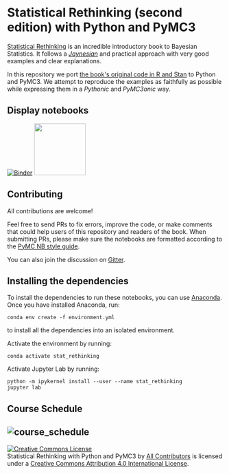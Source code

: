 # Statistical Rethinking (second edition) with Python and PyMC3

[Statistical Rethinking](http://xcelab.net/rm/statistical-rethinking/) is an incredible introductory book to Bayesian Statistics. It follows a [_Jaynesian_](https://en.wikipedia.org/wiki/Edwin_Thompson_Jaynes) and practical approach with very good examples and clear explanations.

In this repository we port [the book's original code in R and Stan](https://github.com/rmcelreath/rethinking) to Python and PyMC3. We attempt to reproduce the examples as faithfully as possible while expressing them in a _Pythonic_ and _PyMC3onic_ way.

## Display notebooks

[![Binder](https://mybinder.org/badge.svg)](https://mybinder.org/v2/gh/pymc-devs/resources/master?filepath=Rethinking_2)
[<img src="http://nbviewer.jupyter.org/static/img/nav_logo.svg" width=120>](http://nbviewer.jupyter.org/github/pymc-devs/resources/blob/master/Rethinking_2)

## Contributing

All contributions are welcome!

Feel free to send PRs to fix errors, improve the code, or make comments that could help users of this repository and readers of the book. When submitting PRs, please make sure the notebooks are formatted according to the [PyMC NB style guide](https://github.com/pymc-devs/pymc3/wiki/PyMC's-Jupyter-Notebook-Style).

You can also join the discussion on [Gitter](https://gitter.im/Statistical-Rethinking-with-Python-and-PyMC3/Lobby).

## Installing the dependencies

To install the dependencies to run these notebooks, you can use [Anaconda](https://www.anaconda.com/products/individual#Downloads). Once you have installed Anaconda, run:

    conda env create -f environment.yml

to install all the dependencies into an isolated environment.

Activate the environment by running:

    conda activate stat_rethinking

Activate Jupyter Lab by running:

    python -m ipykernel install --user --name stat_rethinking
    jupyter lab

## Course Schedule

![course_schedule](./data/course_schedule.png)
---



<a rel="license" href="http://creativecommons.org/licenses/by/4.0/"><img alt="Creative Commons License" style="border-width:0" src="https://i.creativecommons.org/l/by/4.0/88x31.png" /></a><br /><span>Statistical Rethinking with Python and PyMC3</span> by <a xmlns:cc="http://creativecommons.org/ns#" href="https://github.com/aloctavodia/Statistical-Rethinking-with-Python-and-PyMC3/graphs/contributors" property="cc:attributionName" rel="cc:attributionURL">All Contributors</a> is licensed under a <a rel="license" href="http://creativecommons.org/licenses/by/4.0/">Creative Commons Attribution 4.0 International License</a>.
